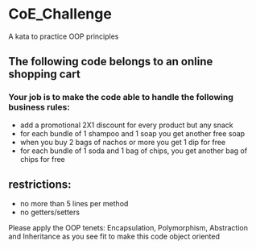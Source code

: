 # CoE_Challenge
A kata to practice OOP principles

## The following code belongs to an online shopping cart

### Your job is to make the code able to handle the following business rules:

* add a promotional 2X1 discount for every product but any snack
* for each bundle of 1 shampoo and 1 soap you get another free soap
* when you buy 2 bags of nachos or more you get 1 dip for free
* for each bundle of 1 soda and 1 bag of chips, you get another bag of chips for free

## restrictions: 
* no more than 5 lines per method
* no getters/setters

Please apply the OOP tenets: Encapsulation, Polymorphism, 
Abstraction and Inheritance as you see fit to make this code
object oriented 
